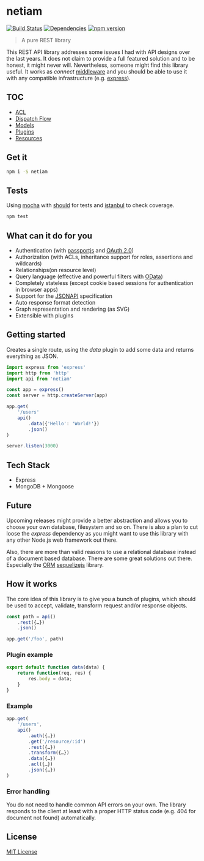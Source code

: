 # netiam

[![Build Status](https://travis-ci.org/netiam/netiam.svg)](https://travis-ci.org/netiam/netiam)
[![Dependencies](https://david-dm.org/netiam/netiam.svg)](https://david-dm.org/netiam/netiam)
[![npm version](https://badge.fury.io/js/netiam.svg)](http://badge.fury.io/js/netiam)

> A pure REST library

This REST API library addresses some issues I had with API designs over the
last years. It does not claim to provide a full featured solution and to be
honest, it might never will. Nevertheless, someone might find this library
useful. It works as *connect* [middleware](https://github.com/senchalabs/connect)
and you should be able to use it with any compatible infrastructure
(e.g. [express](http://expressjs.com/)).

## TOC

* [ACL](./docs/acl.md)
* [Dispatch Flow](./docs/flow.md)
* [Models](./docs/models.md)
* [Plugins](./docs/plugins.md)
* [Resources](./docs/resources.md)

## Get it

```bash
npm i -S netiam
```

## Tests

Using [mocha](http://mochajs.org) with [should](http://shouldjs.github.io/) for
tests and [istanbul](https://github.com/gotwarlost/istanbul) to check coverage.

```bash
npm test
```

## What can it do for you

* Authentication (with [passportjs](http://passportjs.org/) and [OAuth 2.0](https://github.com/netiam/oauth))
* Authorization (with ACLs, inheritance support for roles, assertions and wildcards)
* Relationships(on resource level)
* Query language (effective and powerful filters with [OData](http://www.odata.org/))
* Completely stateless (except cookie based sessions for authentication in browser apps)
* Support for the [JSONAPI](http://jsonapi.org/) specification
* Auto response format detection
* Graph representation and rendering (as SVG)
* Extensible with plugins

## Getting started

Creates a single route, using the *data* plugin to add some data and returns
everything as JSON.

```js
import express from 'express'
import http from 'http'
import api from 'netiam'

const app = express()
const server = http.createServer(app)

app.get(
    '/users'
    api()
        .data({'Hello': 'World!'})
        .json()
)

server.listen(3000)
```

## Tech Stack

* Express
* MongoDB + Mongoose

## Future

Upcoming releases might provide a better abstraction and allows you to choose
your own database, filesystem and so on. There is also a plan to cut loose the
*express* dependency as you might want to use this library with any other Node.js
web framework out there.

Also, there are more than valid reasons to use a relational database instead of
a document based database. There are some great solutions out there. Especially
the [ORM](http://en.wikipedia.org/wiki/Object-relational_mapping)
[sequelizejs](http://sequelizejs.com/) library.

## How it works

The core idea of this library is to give you a bunch of plugins,
which should be used to accept, validate, transform request and/or response
objects.

```js
const path = api()
    .rest({…})
    .json()

app.get('/foo', path)
```

### Plugin example

```js
export default function data(data) {
    return function(req, res) {
        res.body = data;
    }
}

```

### Example

```js
app.get(
    '/users',
    api()
        .auth({…})
        .get('/resource/:id')
        .rest({…})
        .transform({…})
        .data({…})
        .acl({…})
        .json({…})
)
```

### Error handling

You do not need to handle common API errors on your own. The library responds
to the client at least with a proper HTTP status code
(e.g. 404 for document not found) automatically.

## License

[MIT License](http://en.wikipedia.org/wiki/MIT_License)
